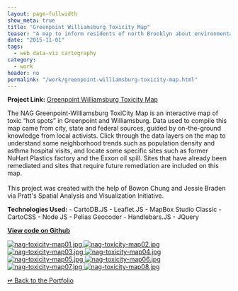 ```yaml
---
layout: page-fullwidth
show_meta: true
title: "Greenpoint Williamsburg Toxicity Map"
teaser: "A map to inform residents of north Brooklyn about environmental hazards."
date: "2015-11-01"
tags:
  - web data-viz cartography 
category:
  - work
header: no
permalink: "/work/greenpoint-williamsburg-toxicity-map.html"
---
```


<strong>Project Link:</strong> <a href="https://clhenrick.github.io/greenpoint_williamsburg_toxicity_map/" target="_blank">Greenpoint Williamsburg Toxicity Map</a>

The NAG Greenpoint-Williamsburg ToxiCity Map is an interactive map of toxic “hot spots” in Greenpoint and Williamsburg. Data used to compile this map came from city, state and federal sources, guided by on-the-ground knowledge from local activists. Click through the data layers on the map to understand some neighborhood trends such as population density and asthma hospital visits, and locate some specific sites such as former NuHart Plastics factory and the Exxon oil spill. Sites that have already been remediated and sites that require future remediation are included on this map.<br><br>This project was created with the help of Bowon Chung and Jessie Braden via Pratt's Spatial Analysis and Visualization Initiative.

<strong>Technologies Used:</strong>  - CartoDB.JS  - Leaflet.JS  - MapBox Studio Classic  - CartoCSS  - Node JS  - Pelias Geocoder  - Handlebars.JS  - JQuery 

<strong><a href="https://github.com/clhenrick/greenpoint_williamsburg_toxicity_map" target="_blank">View code on Github</a></strong>

  <a href="{{site.url}}{{site.baseurl}}/images/nag-toxicity-map01.jpg" target="_blank">
    <img class="portfolio" src="{{site.url}}{{site.baseurl}}/images/nag-toxicity-map01.jpg" alt="nag-toxicity-map01.jpg">
  </a>

  <a href="{{site.url}}{{site.baseurl}}/images/nag-toxicity-map02.jpg" target="_blank">
    <img class="portfolio" src="{{site.url}}{{site.baseurl}}/images/nag-toxicity-map02.jpg" alt="nag-toxicity-map02.jpg">
  </a>

  <a href="{{site.url}}{{site.baseurl}}/images/nag-toxicity-map03.jpg" target="_blank">
    <img class="portfolio" src="{{site.url}}{{site.baseurl}}/images/nag-toxicity-map03.jpg" alt="nag-toxicity-map03.jpg">
  </a>

  <a href="{{site.url}}{{site.baseurl}}/images/nag-toxicity-map04.jpg" target="_blank">
    <img class="portfolio" src="{{site.url}}{{site.baseurl}}/images/nag-toxicity-map04.jpg" alt="nag-toxicity-map04.jpg">
  </a>

  <a href="{{site.url}}{{site.baseurl}}/images/nag-toxicity-map05.jpg" target="_blank">
    <img class="portfolio" src="{{site.url}}{{site.baseurl}}/images/nag-toxicity-map05.jpg" alt="nag-toxicity-map05.jpg">
  </a>

  <a href="{{site.url}}{{site.baseurl}}/images/nag-toxicity-map06.jpg" target="_blank">
    <img class="portfolio" src="{{site.url}}{{site.baseurl}}/images/nag-toxicity-map06.jpg" alt="nag-toxicity-map06.jpg">
  </a>

  <a href="{{site.url}}{{site.baseurl}}/images/nag-toxicity-map07.jpg" target="_blank">
    <img class="portfolio" src="{{site.url}}{{site.baseurl}}/images/nag-toxicity-map07.jpg" alt="nag-toxicity-map07.jpg">
  </a>

  <a href="{{site.url}}{{site.baseurl}}/images/nag-toxicity-map08.jpg" target="_blank">
    <img class="portfolio" src="{{site.url}}{{site.baseurl}}/images/nag-toxicity-map08.jpg" alt="nag-toxicity-map08.jpg">
  </a>



[<span class="back-arrow">&#8619;</span> Back to the Portfolio](/work/)